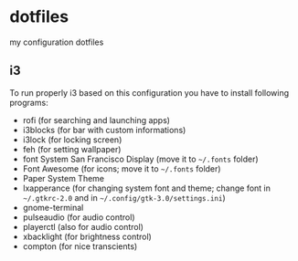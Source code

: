 # dotfiles
my configuration dotfiles

## i3
To run properly i3 based on this configuration you have to install following programs:
* rofi (for searching and launching apps)
* i3blocks (for bar with custom informations)
* i3lock (for locking screen)
* feh (for setting wallpaper)
* font System San Francisco Display (move it to `~/.fonts` folder)
* Font Awesome (for icons; move it to `~/.fonts` folder)
* Paper System Theme
* lxapperance (for changing system font and theme; change font in `~/.gtkrc-2.0` and in `~/.config/gtk-3.0/settings.ini`)
* gnome-terminal
* pulseaudio (for audio control)
* playerctl (also for audio control)
* xbacklight (for brightness control)
* compton (for nice transcients)
